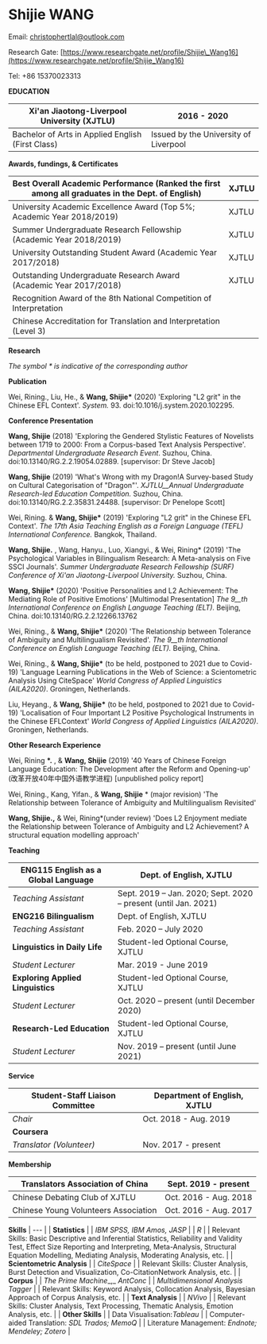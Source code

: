 # **Shijie WANG**

Email: [christophertlal@outlook.com](mailto:christophertlal@outlook.com)

Research Gate: [https://www.researchgate.net/profile/Shijie\_Wang16](https://www.researchgate.net/profile/Shijie_Wang16)

Tel: +86 15370023313

**EDUCATION**

| Xi&#39;an Jiaotong-Liverpool University (XJTLU) |2016 - 2020 |
| - | - |
| Bachelor of Arts in Applied English (First Class) | Issued by the University of Liverpool |

**Awards, fundings, &amp; Certificates**

| Best Overall Academic Performance (Ranked the first among all graduates in the Dept. of English) | XJTLU |
| --- | --- |
| University Academic Excellence Award (Top 5%; Academic Year 2018/2019) | XJTLU |
| Summer Undergraduate Research Fellowship (Academic Year 2018/2019) | XJTLU |
| University Outstanding Student Award (Academic Year 2017/2018) | XJTLU |
| Outstanding Undergraduate Research Award (Academic Year 2017/2018) | XJTLU |
| Recognition Award of the 8th National Competition of Interpretation |
| Chinese Accreditation for Translation and Interpretation (Level 3) |

**Research**

_The symbol \* is indicative of the corresponding author_

**Publication**

Wei, Rining., Liu, He., &amp; **Wang, Shijie\*** (2020) &#39;Exploring &quot;L2 grit&quot; in the Chinese EFL Context&#39;. _System._ 93. doi:10.1016/j.system.2020.102295.

**Conference Presentation**

**Wang, Shijie** (2018) &#39;Exploring the Gendered Stylistic Features of Novelists between 1719 to 2000: From a Corpus-based Text Analysis Perspective&#39;. _Departmental Undergraduate Research Event_. Suzhou, China. doi:10.13140/RG.2.2.19054.02889. [supervisor: Dr Steve Jacob]

**Wang, Shijie** (2019) &#39;What&#39;s Wrong with my Dragon!A Survey-based Study on Cultural Categorisation of &quot;Dragon&quot;&#39;. _XJTLU__Annual Undergraduate Research-led Education Competition._ Suzhou, China. doi:10.13140/RG.2.2.35831.24488. [supervisor: Dr Penelope Scott]

Wei, Rining. &amp; **Wang, Shijie\*** (2019) &#39;Exploring &quot;L2 grit&quot; in the Chinese EFL Context&#39;. _The 17th Asia Teaching English as a Foreign Language (TEFL) International Conference._ Bangkok, Thailand.

**Wang, Shijie.** , Wang, Hanyu., Luo, Xiangyi., &amp; Wei, Rining\* (2019) &#39;The Psychological Variables in Bilingualism Research: A Meta-analysis on Five SSCI Journals&#39;. _Summer Undergraduate Research Fellowship (SURF) Conference of Xi&#39;an Jiaotong-Liverpool University._ Suzhou, China.

**Wang, Shijie\*** (2020) &#39;Positive Personalities and L2 Achievement: The Mediating Role of Positive Emotions&#39; [Multimodal Presentation] _The 9__th_ _International Conference on English Language Teaching (ELT)._ Beijing, China. doi:10.13140/RG.2.2.12266.13762

Wei, Rining., &amp; **Wang, Shijie\*** (2020) &#39;The Relationship between Tolerance of Ambiguity and Multilingualism Revisited&#39;. _The 9__th_ _International Conference on English Language Teaching (ELT)._ Beijing, China.

Wei, Rining., &amp; **Wang, Shijie\*** (to be held, postponed to 2021 due to Covid-19) &#39;Language Learning Publications in the Web of Science: a Scientometric Analysis Using CiteSpace&#39; _World Congress of Applied Linguistics (AILA2020)_. Groningen, Netherlands.

Liu, Heyang., &amp; **Wang, Shijie\*** (to be held, postponed to 2021 due to Covid-19) &#39;Localisation of Four Important L2 Positive Psychological Instruments in the Chinese EFLContext&#39; _World Congress of Applied Linguistics (AILA2020)_. Groningen, Netherlands.

**Other Research Experience**

Wei, Rining **\*.** , &amp; **Wang, Shijie** (2019) &#39;40 Years of Chinese Foreign Language Education: The Development after the Reform and Opening-up&#39; (改革开放40年中国外语教学进程) [unpublished policy report]

Wei, Rining., Kang, Yifan., &amp; **Wang, Shijie** \* (major revision) &#39;The Relationship between Tolerance of Ambiguity and Multilingualism Revisited&#39;

**Wang, Shijie.,** &amp; Wei, Rining\*(under review) &#39;Does L2 Enjoyment mediate the Relationship between Tolerance of Ambiguity and L2 Achievement? A structural equation modelling approach&#39;

**Teaching**

| **ENG115 English as a Global Language** | Dept. of English, XJTLU |
| --- | --- |
| _Teaching Assistant_ | Sept. 2019 – Jan. 2020; Sept. 2020 – present (until Jan. 2021) |
| **ENG216 Bilingualism** | Dept. of English, XJTLU |
| _Teaching Assistant_ | Feb. 2020 – July 2020 |
| **Linguistics in Daily Life** | Student-led Optional Course, XJTLU |
| _Student Lecturer_ | Mar. 2019 - June 2019 |
| **Exploring Applied Linguistics** | Student-led Optional Course, XJTLU |
| _Student Lecturer_ | Oct. 2020 – present (until December 2020) |
| **Research-Led Education** | Student-led Optional Course, XJTLU |
| _Student Lecturer_ | Nov. 2019 – present (until June 2021) |

**Service**

| **Student-Staff Liaison Committee** | Department of English, XJTLU |
| --- | --- |
| _Chair_ | Oct. 2018 - Aug. 2019 |
| **Coursera** |
| _Translator (Volunteer)_ | Nov. 2017 - present |

**Membership**

| Translators Association of China | Sept. 2019 - present |
| --- | --- |
| Chinese Debating Club of XJTLU | Oct. 2016 - Aug. 2018 |
| Chinese Young Volunteers Association | Oct. 2016 - Aug. 2017 |


**Skills**
| --- |
| **Statistics** |
| _IBM SPSS, IBM Amos, JASP_ |
| _R_ |
| Relevant Skills: Basic Descriptive and Inferential Statistics, Reliability and Validity Test, Effect Size Reporting and Interpreting, Meta-Analysis, Structural Equation Modelling, Mediating Analysis, Moderating Analysis, etc. |
| **Scientometric Analysis** |
| _CiteSpace_ |
| Relevant Skills: Cluster Analysis, Burst Detection and Visualization, Co-CitationNetwork Analysis, etc. |
| **Corpus** |
| _The Prime Machine__,_ _AntConc_ |
| _Multidimensional Analysis Tagger_ |
| Relevant Skills: Keyword Analysis, Collocation Analysis, Bayesian Approach of Corpus Analysis, etc. |
| **Text Analysis** |
| _NVivo_ |
| Relevant Skills: Cluster Analysis, Text Processing, Thematic Analysis, Emotion Analysis, etc. |
| **Other Skills** |
| Data Visualisation:_Tableau_ |
| Computer-aided Translation: _SDL Trados; MemoQ_ |
| Literature Management: _Endnote; Mendeley; Zotero_ |
